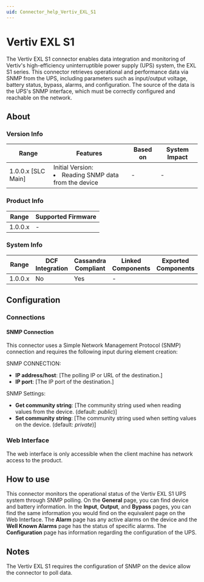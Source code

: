 ```yaml
---
uid: Connector_help_Vertiv_EXL_S1
---
```


# Vertiv EXL S1

The Vertiv EXL S1 connector enables data integration and monitoring of Vertiv's high-efficiency uninterruptible power supply (UPS) system, the EXL S1 series. This connector retrieves operational and performance data via SNMP from the UPS, including parameters such as input/output voltage, battery status, bypass, alarms, and configuration. The source of the data is the UPS's SNMP interface, which must be correctly configured and reachable on the network.

## About

### Version Info

|Range  |Features  |Based on  |System Impact  |
|---------|---------|---------|---------|
|1.0.0.x [SLC Main]     |Initial Version: <li>Reading SNMP data from the device</li>         |-         |-         |

### Product Info

|Range  |Supported Firmware  |
|---------|---------|
|1.0.0.x     |-      |

### System Info

|Range  |DCF Integration  |Cassandra Compliant  |Linked Components  |Exported Components   |
|---------|---------|---------|---------|---------|
|1.0.0.x    |No       |Yes         |-         |   |

## Configuration

### Connections

#### SNMP Connection

This connector uses a Simple Network Management Protocol (SNMP) connection and requires the following input during element creation:

SNMP CONNECTION:

- **IP address/host**: [The polling IP or URL of the destination.]
- **IP port**: [The IP port of the destination.]


SNMP Settings:

- **Get community string**: [The community string used when reading values from the device. (default: *public*)]
- **Set community string**: [The community string used when setting values on the device. (default: *private*)]

### Web Interface

The web interface is only accessible when the client machine has network access to the product.

## How to use

This connector monitors the operational status of the Vertiv EXL S1 UPS system through SNMP polling. On the **General** page, you can find device and battery information. In the **Input**, **Output**, and **Bypass** pages,
you can find the same information you would find on the equivalent page on the Web Interface. The **Alarm** page has any active alarms on the device and the **Well Known Alarms** page has the status of specific alarms.
The **Configuration** page has information regarding the configuration of the UPS.


## Notes

The Vertiv EXL S1 requires the configuration of SNMP on the device allow the connector to poll data.

